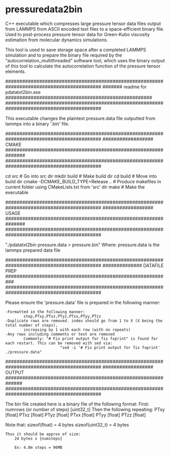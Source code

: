 # pressuredata2bin
C++ executable which compresses large pressure tensor data files output from LAMMPS from ASCII encoded text files to a space-efficient binary file. Used to post-process pressure tensor data for Green-Kubo viscosity estimation from molecular dynamics simulations.

This tool is used to save storage space after a completed LAMMPS simulation and to prepare the binary file required by the "autocorrelation_multithreaded" software tool, which uses the binary output of this tool to calculate the autocorrelation function of the pressure tensor elements.


##########################################################################################
#######  readme for pdatatxt2bin.exe  ####################################################
##########################################################################################

This executable changes the plaintext pressure.data file outputted from lammps into a binary '.bin' file.


##########################################################################################
##################  CMAKE  ###############################################################
##########################################################################################

cd src									# Go into src dir
mkdir build								# Make build dir
cd build								# Move into build dir
cmake -DCMAKE_BUILD_TYPE=Release ..		# Produce makefiles in current folder using CMakeLists.txt from 'src' dir
make									# Make the executable


##########################################################################################
##################  USAGE  ###############################################################
##########################################################################################

"./pdatatxt2bin pressure.data > pressure.bin"
			Where: pressure.data is the lammps prepared data file



##########################################################################################
##############  DATAFILE PREP  ###########################################################
##########################################################################################

Please ensure the 'pressure.data' file is prepared in the following manner:

	-Formatted in the following manner:
			step,PTxy,PTxz,PTyz,PTxx,PTyy,PTzz
	-Duplicate rows are removed. index should go from 1 to X (X being the total number of steps), 
			increasing by 1 with each row (with no repeats)
	-Any rows including comments or text are removed
			Commonly: "# Fix print output for fix fxprint" is found for each restart. This can be removed with sed via:
							"sed -i '# Fix print output for fix fxprint' ./pressure.data"
							

##########################################################################################
##################  OUTPUT  ##############################################################
##########################################################################################

The bin file created here is a binary file of the following format:
	First:
		numrows (or number of steps) [uint32_t]
	Then the following repeating:
		PTxy [float] 
		PTxz [float]
		PTyz [float]
		PTxx [float]
		PTyy [float]
		PTzz [float]

Note that:
	sizeof(float) = 4 bytes
	sizeof(uint32_t) = 4 bytes

	Thus it should be approx of size: 
		24 bytes x {numsteps}
		
		Ex: 4.0m steps = 96MB
